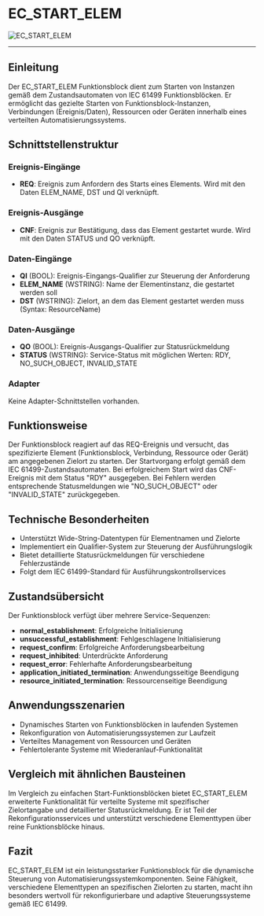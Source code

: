 # EC_START_ELEM

![EC_START_ELEM](https://user-images.githubusercontent.com/116869307/214154626-dbd925bc-19c1-4bbf-98f5-db588d7cefec.png)

* * * * * * * * * *

## Einleitung

Der EC_START_ELEM Funktionsblock dient zum Starten von Instanzen gemäß dem Zustandsautomaten von IEC 61499 Funktionsblöcken. Er ermöglicht das gezielte Starten von Funktionsblock-Instanzen, Verbindungen (Ereignis/Daten), Ressourcen oder Geräten innerhalb eines verteilten Automatisierungssystems.

## Schnittstellenstruktur

### **Ereignis-Eingänge**

- **REQ**: Ereignis zum Anfordern des Starts eines Elements. Wird mit den Daten ELEM_NAME, DST und QI verknüpft.

### **Ereignis-Ausgänge**

- **CNF**: Ereignis zur Bestätigung, dass das Element gestartet wurde. Wird mit den Daten STATUS und QO verknüpft.

### **Daten-Eingänge**

- **QI** (BOOL): Ereignis-Eingangs-Qualifier zur Steuerung der Anforderung
- **ELEM_NAME** (WSTRING): Name der Elementinstanz, die gestartet werden soll
- **DST** (WSTRING): Zielort, an dem das Element gestartet werden muss (Syntax: ResourceName)

### **Daten-Ausgänge**

- **QO** (BOOL): Ereignis-Ausgangs-Qualifier zur Statusrückmeldung
- **STATUS** (WSTRING): Service-Status mit möglichen Werten: RDY, NO_SUCH_OBJECT, INVALID_STATE

### **Adapter**

Keine Adapter-Schnittstellen vorhanden.

## Funktionsweise

Der Funktionsblock reagiert auf das REQ-Ereignis und versucht, das spezifizierte Element (Funktionsblock, Verbindung, Ressource oder Gerät) am angegebenen Zielort zu starten. Der Startvorgang erfolgt gemäß dem IEC 61499-Zustandsautomaten. Bei erfolgreichem Start wird das CNF-Ereignis mit dem Status "RDY" ausgegeben. Bei Fehlern werden entsprechende Statusmeldungen wie "NO_SUCH_OBJECT" oder "INVALID_STATE" zurückgegeben.

## Technische Besonderheiten

- Unterstützt Wide-String-Datentypen für Elementnamen und Zielorte
- Implementiert ein Qualifier-System zur Steuerung der Ausführungslogik
- Bietet detaillierte Statusrückmeldungen für verschiedene Fehlerzustände
- Folgt dem IEC 61499-Standard für Ausführungskontrollservices

## Zustandsübersicht

Der Funktionsblock verfügt über mehrere Service-Sequenzen:
- **normal_establishment**: Erfolgreiche Initialisierung
- **unsuccessful_establishment**: Fehlgeschlagene Initialisierung  
- **request_confirm**: Erfolgreiche Anforderungsbearbeitung
- **request_inhibited**: Unterdrückte Anforderung
- **request_error**: Fehlerhafte Anforderungsbearbeitung
- **application_initiated_termination**: Anwendungsseitige Beendigung
- **resource_initiated_termination**: Ressourcenseitige Beendigung

## Anwendungsszenarien

- Dynamisches Starten von Funktionsblöcken in laufenden Systemen
- Rekonfiguration von Automatisierungssystemen zur Laufzeit
- Verteiltes Management von Ressourcen und Geräten
- Fehlertolerante Systeme mit Wiederanlauf-Funktionalität

## Vergleich mit ähnlichen Bausteinen

Im Vergleich zu einfachen Start-Funktionsblöcken bietet EC_START_ELEM erweiterte Funktionalität für verteilte Systeme mit spezifischer Zielortangabe und detaillierter Statusrückmeldung. Er ist Teil der Rekonfigurationsservices und unterstützt verschiedene Elementtypen über reine Funktionsblöcke hinaus.

## Fazit

EC_START_ELEM ist ein leistungsstarker Funktionsblock für die dynamische Steuerung von Automatisierungssystemkomponenten. Seine Fähigkeit, verschiedene Elementtypen an spezifischen Zielorten zu starten, macht ihn besonders wertvoll für rekonfigurierbare und adaptive Steuerungssysteme gemäß IEC 61499.